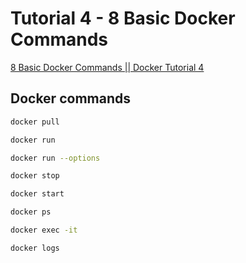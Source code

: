 # Tutorial 4 - 8 Basic Docker Commands

[8 Basic Docker Commands || Docker Tutorial 4](https://www.youtube.com/watch?v=xGn7cFR3ARU)

## Docker commands

```sh
docker pull

docker run

docker run --options

docker stop

docker start

docker ps

docker exec -it

docker logs
```
